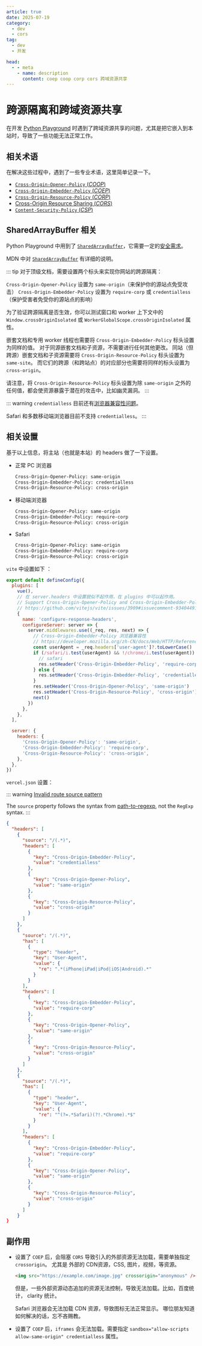 ```yaml
---
article: true
date: 2025-07-19
category:
  - dev
  - cors
tag:
  - dev
  - 开发

head:
  - - meta
    - name: description
      content: coep coop corp cors 跨域资源共享
---
```


# 跨源隔离和跨域资源共享

在开发 [Python Playground](https://play-py.zhaobc.site) 时遇到了跨域资源共享的问题，尤其是把它嵌入到本站时，导致了一些功能无法正常工作。

## 相关术语

在解决这些过程中，遇到了一些专业术语，这里简单记录一下。

- [`Cross-Origin-Opener-Policy` (_COOP_)](https://developer.mozilla.org/en-US/docs/Web/HTTP/Reference/Headers/Cross-Origin-Opener-Policy)
- [`Cross-Origin-Embedder-Policy` (_COEP_)](https://developer.mozilla.org/zh-CN/docs/Web/HTTP/Reference/Headers/Cross-Origin-Embedder-Policy)
- [`Cross-Origin-Resource-Policy` (_CORP_)](https://developer.mozilla.org/zh-CN/docs/Web/HTTP/Reference/Headers/Cross-Origin-Resource-Policy)
- [Cross-Origin Resource Sharing (_CORS_)](https://developer.mozilla.org/zh-CN/docs/Web/HTTP/Guides/CORS)
- [`Content-Security-Policy` (_CSP_)](https://developer.mozilla.org/zh-CN/docs/Web/HTTP/Guides/CSP)

## SharedArrayBuffer 相关

Python Playground 中用到了 [`SharedArrayBuffer`](https://developer.mozilla.org/zh-CN/docs/Web/JavaScript/Reference/Global_Objects/SharedArrayBuffer)，它需要一定的[安全需求](https://developer.mozilla.org/zh-CN/docs/Web/JavaScript/Reference/Global_Objects/SharedArrayBuffer#%E5%AE%89%E5%85%A8%E9%9C%80%E6%B1%82)。

MDN 中对 [`SharedArrayBuffer`](https://developer.mozilla.org/zh-CN/docs/Web/JavaScript/Reference/Global_Objects/SharedArrayBuffer) 有详细的说明。

::: tip
对于顶级文档，需要设置两个标头来实现你网站的跨源隔离：

`Cross-Origin-Opener-Policy` 设置为 `same-origin`（来保护你的源站点免受攻击）
`Cross-Origin-Embedder-Policy` 设置为 `require-corp` 或 `credentialless`（保护受害者免受你的源站点的影响）

为了验证跨源隔离是否生效，你可以测试窗口和 worker 上下文中的 `Window.crossOriginIsolated` 或 `WorkerGlobalScope.crossOriginIsolated` 属性。

嵌套文档和专用 worker 线程也需要将 `Cross-Origin-Embedder-Policy` 标头设置为同样的值。
对于同源嵌套文档和子资源，不需要进行任何其他更改。
同站（但跨源）嵌套文档和子资源需要将 `Cross-Origin-Resource-Policy` 标头设置为 `same-site`。
而它们的跨源（和跨站点）的对应部分也需要将同样的标头设置为 `cross-origin`。

请注意，将 `Cross-Origin-Resource-Policy` 标头设置为除 `same-origin` 之外的任何值，都会使资源暴露于潜在的攻击中，比如幽灵漏洞。
:::

::: warning
`credentialless` 目前还有[浏览器兼容性问题](https://developer.mozilla.org/zh-CN/docs/Web/HTTP/Reference/Headers/Cross-Origin-Embedder-Policy#%E6%B5%8F%E8%A7%88%E5%99%A8%E5%85%BC%E5%AE%B9%E6%80%A7)。

Safari 和多数移动端浏览器目前不支持 `credentialless`。
:::

## 相关设置

基于以上信息，将主站（也就是本站）的 headers 做了一下设置。

- 正常 PC 浏览器

  ```txt
  Cross-Origin-Opener-Policy: same-origin
  Cross-Origin-Embedder-Policy: credentialless
  Cross-Origin-Resource-Policy: cross-origin
  ```

- 移动端浏览器

  ```txt
  Cross-Origin-Opener-Policy: same-origin
  Cross-Origin-Embedder-Policy: require-corp
  Cross-Origin-Resource-Policy: cross-origin
  ```

- Safari

  ```txt
  Cross-Origin-Opener-Policy: same-origin
  Cross-Origin-Embedder-Policy: require-corp
  Cross-Origin-Resource-Policy: cross-origin
  ```

`vite` 中设置如下 ：

```js
export default defineConfig({
  plugins: [
    vue(),
    // 在 server.headers 中设置貌似不起作用，在 plugins 中可以起作用。
    // Support Cross-Origin-Opener-Policy and Cross-Origin-Embedder-Policy on dev server
    // https://github.com/vitejs/vite/issues/3909#issuecomment-934044912
    {
      name: 'configure-response-headers',
      configureServer: server => {
        server.middlewares.use((_req, res, next) => {
          // Cross-Origin-Embedder-Policy 浏览器兼容性
          // https://developer.mozilla.org/zh-CN/docs/Web/HTTP/Reference/Headers/Cross-Origin-Embedder-Policy#%E6%B5%8F%E8%A7%88%E5%99%A8%E5%85%BC%E5%AE%B9%E6%80%A7
          const userAgent = _req.headers['user-agent']?.toLowerCase() || ''
          if (/safari/i.test(userAgent) && !/chrome/i.test(userAgent)) {
            // safari
            res.setHeader('Cross-Origin-Embedder-Policy', 'require-corp')
          } else {
            res.setHeader('Cross-Origin-Embedder-Policy', 'credentialless')
          }
          res.setHeader('Cross-Origin-Opener-Policy', 'same-origin')
          res.setHeader('Cross-Origin-Resource-Policy', 'cross-origin')
          next()
        })
      },
    },
  ],

  server: {
    headers: {
      'Cross-Origin-Opener-Policy': 'same-origin',
      'Cross-Origin-Embedder-Policy': 'require-corp',
      'Cross-Origin-Resource-Policy': 'cross-origin',
    },
  },
})
```

`vercel.json` 设置：

::: warning
[Invalid route source pattern](https://vercel.com/docs/errors/error-list#invalid-route-source-pattern)

The `source` property follows the syntax from [path-to-regexp](https://github.com/pillarjs/path-to-regexp), not the `RegExp` syntax.
:::

```json
{
  "headers": [
    {
      "source": "/(.*)",
      "headers": [
        {
          "key": "Cross-Origin-Embedder-Policy",
          "value": "credentialless"
        },
        {
          "key": "Cross-Origin-Opener-Policy",
          "value": "same-origin"
        },
        {
          "key": "Cross-Origin-Resource-Policy",
          "value": "cross-origin"
        }
      ]
    },
    {
      "source": "/(.*)",
      "has": [
        {
          "type": "header",
          "key": "User-Agent",
          "value": {
            "re": ".*(iPhone|iPad|iPod|iOS|Android).*"
          }
        }
      ],
      "headers": [
        {
          "key": "Cross-Origin-Embedder-Policy",
          "value": "require-corp"
        },
        {
          "key": "Cross-Origin-Opener-Policy",
          "value": "same-origin"
        },
        {
          "key": "Cross-Origin-Resource-Policy",
          "value": "cross-origin"
        }
      ]
    },
    {
      "source": "/(.*)",
      "has": [
        {
          "type": "header",
          "key": "User-Agent",
          "value": {
            "re": "^(?=.*Safari)(?!.*Chrome).*$"
          }
        }
      ],
      "headers": [
        {
          "key": "Cross-Origin-Embedder-Policy",
          "value": "require-corp"
        },
        {
          "key": "Cross-Origin-Opener-Policy",
          "value": "same-origin"
        },
        {
          "key": "Cross-Origin-Resource-Policy",
          "value": "cross-origin"
        }
      ]
    }
}
```

## 副作用

- 设置了 `COEP` 后，会阻塞 `CORS` 导致引入的外部资源无法加载，需要单独指定 `crossorigin`。
  尤其是 外部的 CDN资源，CSS, 图片，视频，等资源。

  ```html
  <img src="https://example.com/image.jpg" crossorigin="anonymous" />
  ```

  但是，一些外部资源动态追加的资源无法控制，导致无法加载。比如，百度统计， clarity 统计。

  Safari 浏览器会无法加载 CDN 资源，导致图标无法正常显示。
  哪位朋友知道如何解决的话，忘不吝赐教。

- 设置了 `COEP` 后，`iframes` 会无法加载。需要指定 `sandbox="allow-scripts allow-same-origin" credentialless` 属性。
